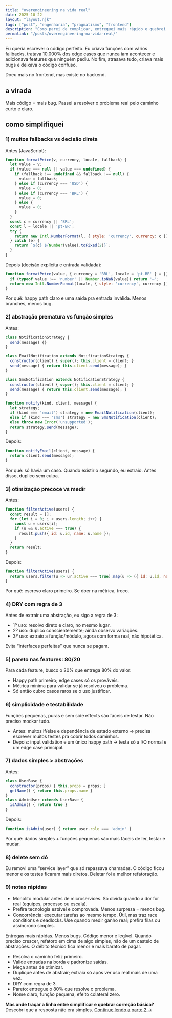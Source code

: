 ```yaml
---
title: "overengineering na vida real"
date: 2025-10-22
layout: "layout.njk"
tags: ["post", "engenharia", "pragmatismo", "frontend"]
description: "Como parei de complicar, entreguei mais rápido e quebrei menos coisas."
permalink: "/posts/overengineering-na-vida-real/"
---
```


Eu queria escrever o código perfeito. Eu criava funções com vários fallbacks, tratava 10.000% dos edge cases que nunca iam acontecer e adicionava features que ninguém pediu. No fim, atrasava tudo, criava mais bugs e deixava o código confuso.

Doeu mais no frontend, mas existe no backend.

## a virada

Mais código = mais bug. Passei a resolver o problema real pelo caminho curto e claro.

## como simplifiquei

### 1) muitos fallbacks vs decisão direta

Antes (JavaScript):

```js
function formatPrice(v, currency, locale, fallback) {
  let value = v;
  if (value === null || value === undefined) {
    if (fallback !== undefined && fallback !== null) {
      value = fallback;
    } else if (currency === 'USD') {
      value = 0;
    } else if (currency === 'BRL') {
      value = 0;
    } else {
      value = 0;
    }
  }
  const c = currency || 'BRL';
  const l = locale || 'pt-BR';
  try {
    return new Intl.NumberFormat(l, { style: 'currency', currency: c }).format(value);
  } catch (e) {
    return `${c} ${Number(value).toFixed(2)}`;
  }
}
```

Depois (decisão explícita e entrada validada):

```js
function formatPrice(value, { currency = 'BRL', locale = 'pt-BR' } = {}) {
  if (typeof value !== 'number' || Number.isNaN(value)) return '—';
  return new Intl.NumberFormat(locale, { style: 'currency', currency }).format(value);
}
```

Por quê: happy path claro e uma saída pra entrada inválida. Menos branches, menos bug.

### 2) abstração prematura vs função simples

Antes:

```js
class NotificationStrategy {
  send(message) {}
}

class EmailNotification extends NotificationStrategy {
  constructor(client) { super(); this.client = client; }
  send(message) { return this.client.send(message); }
}

class SmsNotification extends NotificationStrategy {
  constructor(client) { super(); this.client = client; }
  send(message) { return this.client.send(message); }
}

function notify(kind, client, message) {
  let strategy;
  if (kind === 'email') strategy = new EmailNotification(client);
  else if (kind === 'sms') strategy = new SmsNotification(client);
  else throw new Error('unsupported');
  return strategy.send(message);
}
```

Depois:

```js
function notifyEmail(client, message) {
  return client.send(message);
}
```

Por quê: só havia um caso. Quando existir o segundo, eu extraio. Antes disso, duplico sem culpa.

### 3) otimização precoce vs medir

Antes:

```js
function filterActive(users) {
  const result = [];
  for (let i = 0; i < users.length; i++) {
    const u = users[i];
    if (u && u.active === true) {
      result.push({ id: u.id, name: u.name });
    }
  }
  return result;
}
```

Depois:

```js
function filterActive(users) {
  return users.filter(u => u?.active === true).map(u => ({ id: u.id, name: u.name }));
}
```

Por quê: escrevo claro primeiro. Se doer na métrica, troco.

### 4) DRY com regra de 3

Antes de extrair uma abstração, eu sigo a regra de 3:

- 1º uso: resolvo direto e claro, no mesmo lugar.
- 2º uso: duplico conscientemente; ainda observo variações.
- 3º uso: extraio a função/módulo, agora com forma real, não hipotética.

Evita “interfaces perfeitas” que nunca se pagam.

### 5) pareto nas features: 80/20

Para cada feature, busco o 20% que entrega 80% do valor:

- Happy path primeiro; edge cases só os prováveis.
- Métrica mínima para validar se já resolveu o problema.
- Só então cubro casos raros se o uso justificar.

### 6) simplicidade e testabilidade

Funções pequenas, puras e sem side effects são fáceis de testar. Não preciso mockar tudo.

- Antes: muitos if/else e dependência de estado externo → precisa escrever muitos testes pra cobrir todos caminhos.
- Depois: input validation e um único happy path → testa só a I/O normal e um edge case principal.

### 7) dados simples > abstrações

Antes:

```js
class UserBase {
  constructor(props) { this.props = props; }
  getName() { return this.props.name }
}
class AdminUser extends UserBase {
  isAdmin() { return true }
}
```

Depois:

```js
function isAdmin(user) { return user.role === 'admin' }
```

Por quê: dados simples + funções pequenas são mais fáceis de ler, testar e mudar.

### 8) delete sem dó

Eu removi uma “service layer” que só repassava chamadas. O código ficou menor e os testes ficaram mais diretos. Deletar foi a melhor refatoração.

### 9) notas rápidas

- Monólito modular antes de microservices. Só divida quando a dor for real (equipes, processo ou escala).
- Prefira tecnologia estável e comprovada. Menos surpresa = menos bug.
- Concorrência: executar tarefas ao mesmo tempo. Útil, mas traz race conditions e deadlocks. Use quando medir ganho real; prefira filas ou assíncrono simples.

Entregas mais rápidas. Menos bugs. Código menor e legível. Quando preciso crescer, refatoro em cima de algo simples, não de um castelo de abstrações. O débito técnico fica menor e mais barato de pagar.

- Resolva o caminho feliz primeiro.
- Valide entradas na borda e padronize saídas.
- Meça antes de otimizar.
- Duplique antes de abstrair; extraia só após ver uso real mais de uma vez.
- DRY com regra de 3.
- Pareto: entregue o 80% que resolve o problema.
- Nome claro, função pequena, efeito colateral zero.

**Mas onde traçar a linha entre simplificar e quebrar correção básica?** Descobri que a resposta não era simples. [Continue lendo a parte 2 →](posts/worse-is-better-o-debate-que-mudou-como-penso-simplicidade)


